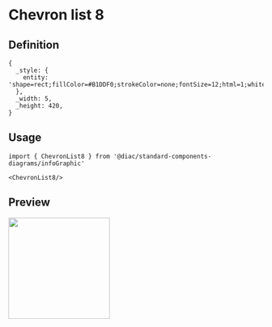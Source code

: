 # Chevron list 8

## Definition

```
{
  _style: { 
    entity: 'shape=rect;fillColor=#B1DDF0;strokeColor=none;fontSize=12;html=1;whiteSpace=wrap;align=left;verticalAlign=top;spacing=5;rounded=0;',
  },
  _width: 5,
  _height: 420,
}
```

## Usage

```
import { ChevronList8 } from '@diac/standard-components-diagrams/infoGraphic'

<ChevronList8/>
```

## Preview

<img src="./chevron-list-8.png" width="200"/>
